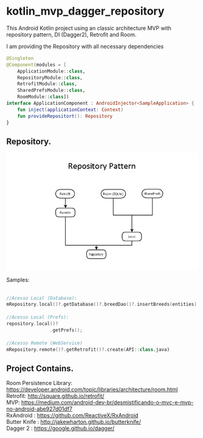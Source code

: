 # kotlin_mvp_dagger_repository

This Android Kotlin project using an classic architecture MVP with repository pattern, DI (Dagger2), Retrofit and Room.


I am providing the Repository with all necessary dependencies 

```kotlin
@Singleton
@Component(modules = [
    ApplicationModule::class,
    RepositoryModule::class,
    RetrofitModule::class,
    SharedPrefsModule::class,
    RoomModule::class])
interface ApplicationComponent : AndroidInjector<SampleApplication> {
    fun inject(applicationContext: Context)
    fun provideRepositort(): Repository
}

```


## Repository.

![Alt text](https://github.com/JDSCaram/Android_Kotlin_MVP_Repository/blob/master/images/pattern_repository.png "Repository")


Samples:
```kotlin

//Acesso Local (Database):
mRepository.local()?.getDatabase()?.breedDao()?.insertBreeds(entities)
                
//Acesso Local (Prefs):
repository.local()?
                .getPrefs();
                
//Acesso Remote (WebService)
mRepository.remote()?.getRetrofit()?.create(API::class.java)


```


## Project Contains.
Room Persistence Library:  https://developer.android.com/topic/libraries/architecture/room.html <br />
Retrofit: http://square.github.io/retrofit/ <br />
MVP: https://medium.com/android-dev-br/desmistificando-o-mvc-e-mvp-no-android-abe927d01df7 <br />
RxAndroid : https://github.com/ReactiveX/RxAndroid  <br />
Butter Knife : http://jakewharton.github.io/butterknife/ <br />
Dagger 2 : https://google.github.io/dagger/

